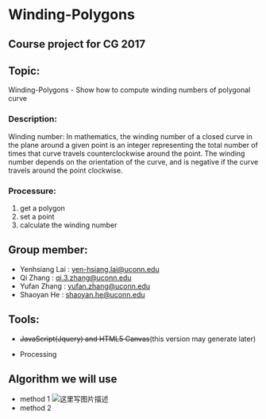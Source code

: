 # Winding-Polygons

## Course project for CG 2017

## Topic: 
Winding-Polygons - Show how to compute winding numbers of polygonal curve

### Description:
Winding number:
In mathematics, the winding number of a closed curve in the plane around a given point is an integer representing the total number of times that curve travels counterclockwise around the point. The winding number depends on the orientation of the curve, and is negative if the curve travels around the point clockwise.

### Processure:
1. get a polygon
2. set a point 
3. calculate the winding number


## Group member:
* Yenhsiang Lai : yen-hsiang.lai@uconn.edu
* Qi Zhang : qi.3.zhang@uconn.edu
* Yufan Zhang : yufan.zhang@uconn.edu
* Shaoyan He : shaoyan.he@uconn.edu

## Tools:
* ~~JavaScript(Jquery) and HTML5 Canvas~~(this version may generate later)

* Processing

## Algorithm we will use
* method 1
![这里写图片描述](Green_Lantern.jpg)
* method 2
